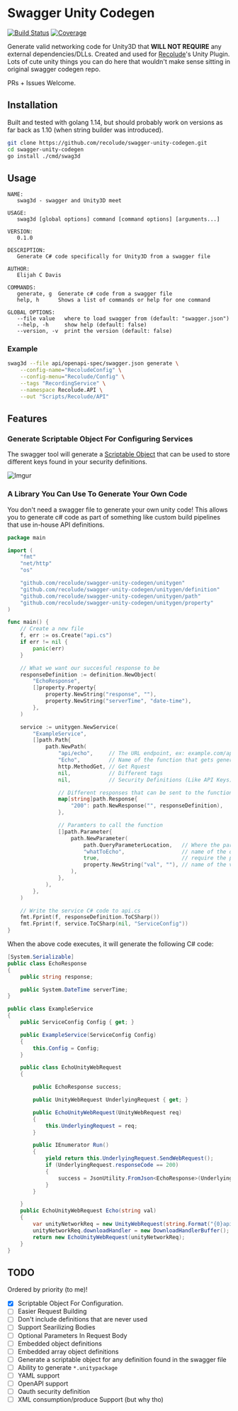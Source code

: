 # Swagger Unity Codegen

[![Build Status](https://travis-ci.com/recolude/swagger-unity-codegen.svg?branch=master)](https://travis-ci.com/recolude/swagger-unity-codegen) [![Coverage](https://codecov.io/gh/recolude/swagger-unity-codegen/branch/master/graph/badge.svg)](https://codecov.io/gh/recolude/swagger-unity-codegen)

Generate valid networking code for Unity3D that **WILL NOT REQUIRE** any external dependencies/DLLs. Created and used for [Recolude](https://app.recolude.com)'s Unity Plugin. Lots of cute unity things you can do here that wouldn't make sense sitting in original swagger codegen repo.

PRs + Issues Welcome.

## Installation

Built and tested with golang 1.14, but should probably work on versions as far back as 1.10 (when string builder was introduced).

```bash
git clone https://github.com/recolude/swagger-unity-codegen.git
cd swagger-unity-codegen
go install ./cmd/swag3d
```

## Usage

```
NAME:
   swag3d - swagger and Unity3D meet

USAGE:
   swag3d [global options] command [command options] [arguments...]

VERSION:
   0.1.0

DESCRIPTION:
   Generate C# code specifically for Unity3D from a swagger file

AUTHOR:
   Elijah C Davis

COMMANDS:
   generate, g  Generate c# code from a swagger file
   help, h      Shows a list of commands or help for one command

GLOBAL OPTIONS:
   --file value   where to load swagger from (default: "swagger.json")
   --help, -h     show help (default: false)
   --version, -v  print the version (default: false)
```

### Example

```bash
swag3d --file api/openapi-spec/swagger.json generate \
	--config-name="RecoludeConfig" \
	--config-menu="Recolude/Config" \
	--tags "RecordingService" \
	--namespace Recolude.API \
	--out "Scripts/Recolude/API"
```

## Features

### Generate Scriptable Object For Configuring Services

The swagger tool will generate a [Scriptable Object](https://docs.unity3d.com/Manual/class-ScriptableObject.html) that can be used to store different keys found in your security definitions.

![Imgur](https://i.imgur.com/WHI9XV2.png)

### A Library You Can Use To Generate Your Own Code

You don't need a swagger file to generate your own unity code! This allows you to generate c# code as part of something like custom build pipelines that use in-house API definitions.

```go
package main

import (
	"fmt"
	"net/http"
	"os"

	"github.com/recolude/swagger-unity-codegen/unitygen"
	"github.com/recolude/swagger-unity-codegen/unitygen/definition"
	"github.com/recolude/swagger-unity-codegen/unitygen/path"
	"github.com/recolude/swagger-unity-codegen/unitygen/property"
)

func main() {
	// Create a new file
	f, err := os.Create("api.cs")
	if err != nil {
		panic(err)
	}

	// What we want our succesful response to be
	responseDefinition := definition.NewObject(
		"EchoResponse",
		[]property.Property{
			property.NewString("response", ""),
			property.NewString("serverTime", "date-time"),
		},
	)

	service := unitygen.NewService(
		"ExampleService",
		[]path.Path{
			path.NewPath(
				"api/echo",     // The URL endpoint, ex: example.com/api/echo
				"Echo",         // Name of the function that gets generated
				http.MethodGet, // Get Rquest
				nil,            // Different tags
				nil,            // Security Definitions (Like API Keys)

				// Different responses that can be sent to the function
				map[string]path.Response{
					"200": path.NewResponse("", responseDefinition),
				},

				// Paramters to call the function
				[]path.Parameter{
					path.NewParameter(
						path.QueryParameterLocation,   // Where the parameter should be located
						"whatToEcho",                  // name of the query param
						true,                          // require the parameter
						property.NewString("val", ""), // name of the variable in c#
					),
				},
			),
		},
	)

	// Write the service C# code to api.cs
	fmt.Fprint(f, responseDefinition.ToCSharp())
	fmt.Fprint(f, service.ToCSharp(nil, "ServiceConfig"))
}

```

When the above code executes, it will generate the following C# code:

```c#
[System.Serializable]
public class EchoResponse
{
    public string response;

    public System.DateTime serverTime;
}

public class ExampleService
{
    public ServiceConfig Config { get; }

    public ExampleService(ServiceConfig Config)
    {
        this.Config = Config;
    }

    public class EchoUnityWebRequest
    {

        public EchoResponse success;

        public UnityWebRequest UnderlyingRequest { get; }

        public EchoUnityWebRequest(UnityWebRequest req)
        {
            this.UnderlyingRequest = req;
        }

        public IEnumerator Run()
        {
            yield return this.UnderlyingRequest.SendWebRequest();
            if (UnderlyingRequest.responseCode == 200)
            {
                success = JsonUtility.FromJson<EchoResponse>(UnderlyingRequest.downloadHandler.text);
            }
        }

    }
    public EchoUnityWebRequest Echo(string val)
    {
        var unityNetworkReq = new UnityWebRequest(string.Format("{0}api/echo?whatToEcho={1}", this.Config.BasePath, UnityWebRequest.EscapeURL(whatToEcho)), UnityWebRequest.kHttpVerbGET);
        unityNetworkReq.downloadHandler = new DownloadHandlerBuffer();
        return new EchoUnityWebRequest(unityNetworkReq);
    }
}
```

## TODO

Ordered by priority (to me)!

- [X] Scriptable Object For Configuration.
- [ ] Easier Request Building
- [ ] Don't include definitions that are never used
- [ ] Support Searilizing Bodies
- [ ] Optional Parameters In Request Body
- [ ] Embedded object definitions
- [ ] Embedded array object definitions
- [ ] Generate a scriptable object for any definition found in the swagger file
- [ ] Ability to generate `*.unitypackage`
- [ ] YAML support
- [ ] OpenAPI support
- [ ] Oauth security definition
- [ ] XML consumption/produce Support (but why tho)
